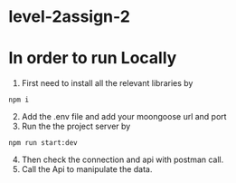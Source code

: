 # level-2assign-2

# In order to run Locally

1. First need to install all the relevant libraries by

```
npm i

```
2. Add the .env file and add your moongoose url and port
3. Run the the project server by
```
npm run start:dev

```
4. Then check the connection and api with postman call.
5. Call the Api to manipulate the data.
